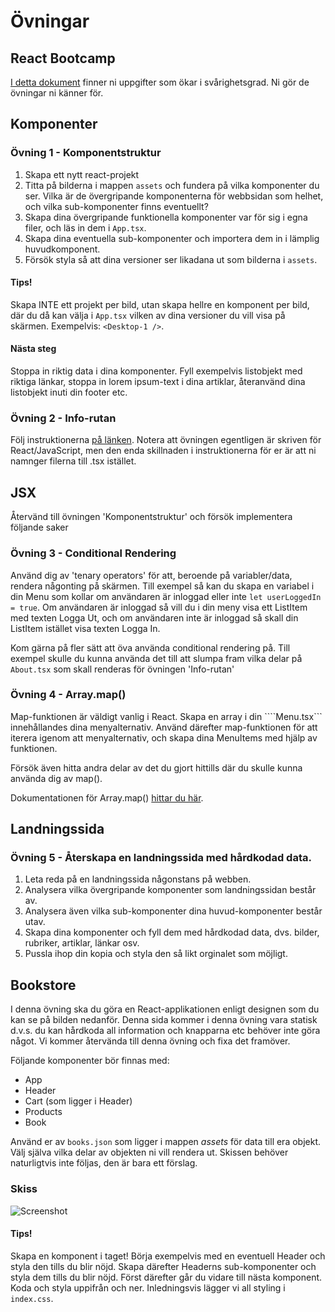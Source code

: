 # Övningar

## React Bootcamp
[I detta dokument](https://docs.google.com/document/d/15Ez_E2d3mh7NuDa60A3Lj-4rZZc52eN7I05PhYwtvk8/edit?usp=sharing) finner ni uppgifter som ökar i svårighetsgrad. Ni gör de övningar ni känner för.

## Komponenter

### Övning 1 - Komponentstruktur
1. Skapa ett nytt react-projekt
2. Titta på bilderna i mappen ```assets``` och fundera på vilka komponenter du ser. Vilka är de övergripande komponenterna för webbsidan som helhet, och vilka sub-komponenter finns eventuellt?
3. Skapa dina övergripande funktionella komponenter var för sig i egna filer, och läs in dem i ```App.tsx```.
4. Skapa dina eventuella sub-komponenter och importera dem in i lämplig huvudkomponent.
5. Försök styla så att dina versioner ser likadana ut som bilderna i ```assets```.

#### Tips!
Skapa INTE ett projekt per bild, utan skapa hellre en komponent per bild, där du då kan välja i ```App.tsx``` vilken av dina versioner du vill visa på skärmen. Exempelvis: ```<Desktop-1 />```.

#### Nästa steg
Stoppa in riktig data i dina komponenter. Fyll exempelvis listobjekt med riktiga länkar, stoppa in lorem ipsum-text i dina artiklar, återanvänd dina listobjekt inuti din footer etc. 

### Övning 2 - Info-rutan
Följ instruktionerna [på länken](https://gist.github.com/Santosnr6/c31dd18e991b670e35977e9f9ca7c15c).
Notera att övningen egentligen är skriven för React/JavaScript, men den enda skillnaden i instruktionerna för er är att ni namnger filerna till .tsx istället.

## JSX
Återvänd till övningen 'Komponentstruktur' och försök implementera följande saker

### Övning 3 - Conditional Rendering
Använd dig av 'tenary operators' för att, beroende på variabler/data, rendera någonting på skärmen. Till exempel så kan du skapa en variabel i din Menu som kollar om användaren är inloggad eller inte ```let userLoggedIn = true```. Om användaren är inloggad så vill du i din meny visa ett ListItem med texten Logga Ut, och om användaren inte är inloggad så skall din ListItem istället visa texten Logga In.

Kom gärna på fler sätt att öva använda conditional rendering på. Till exempel skulle du kunna använda det till att slumpa fram vilka delar på ```About.tsx``` som skall renderas för övningen 'Info-rutan' 

### Övning 4 - Array.map()
Map-funktionen är väldigt vanlig i React. Skapa en array i din ````Menu.tsx``` innehållandes dina menyalternativ. Använd därefter map-funktionen för att iterera igenom att menyalternativ, och skapa dina MenuItems med hjälp av funktionen. 

Försök även hitta andra delar av det du gjort hittills där du skulle kunna använda dig av map().

Dokumentationen för Array.map() [hittar du här](https://developer.mozilla.org/en-US/docs/Web/JavaScript/Reference/Global_Objects/Array/map).

## Landningssida

### Övning 5 - Återskapa en landningssida med hårdkodad data.
1. Leta reda på en landningssida någonstans på webben.
2. Analysera vilka övergripande komponenter som landningssidan består av.
3. Analysera även vilka sub-komponenter dina huvud-komponenter består utav.
4. Skapa dina komponenter och fyll dem med hårdkodad data, dvs. bilder, rubriker, artiklar, länkar osv.
5. Pussla ihop din kopia och styla den så likt orginalet som möjligt.

## Bookstore

I denna övning ska du göra en React-applikationen enligt designen som du kan se på bilden nedanför. Denna sida kommer i denna övning vara statisk d.v.s. du kan hårdkoda all information och knapparna etc behöver inte göra något. Vi kommer återvända till denna övning och fixa det framöver.

Följande komponenter bör finnas med:

- App
- Header
- Cart (som ligger i Header)
- Products
- Book

Använd er av ```books.json``` som ligger i mappen *assets* för data till era objekt. Välj själva vilka delar av objekten ni vill rendera ut. Skissen behöver naturligtvis inte följas, den är bara ett förslag.

### Skiss
![Screenshot](./assets/bookstore.png)

#### Tips!
Skapa en komponent i taget!
Börja exempelvis med en eventuell Header och styla den tills du blir nöjd. Skapa därefter Headerns sub-komponenter och styla dem tills du blir nöjd. Först därefter går du vidare till nästa komponent. Koda och styla uppifrån och ner.
Inledningsvis lägger vi all styling i ```index.css```.